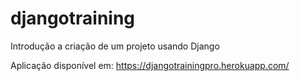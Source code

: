# djangotraining
Introdução a criação de um projeto usando Django

Aplicação disponível em: https://djangotrainingpro.herokuapp.com/
